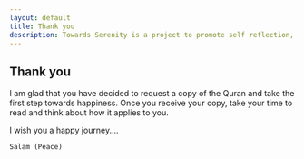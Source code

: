 ```yaml
---
layout: default
title: Thank you
description: Towards Serenity is a project to promote self reflection, self development and realizing the value of one's being.
---
```


## Thank you

I am glad that you have decided to request a copy of the Quran and take the first step towards happiness.  Once you receive your copy, take your time to read and think about how it applies to you.

I wish you a happy journey....

`Salam (Peace)`
